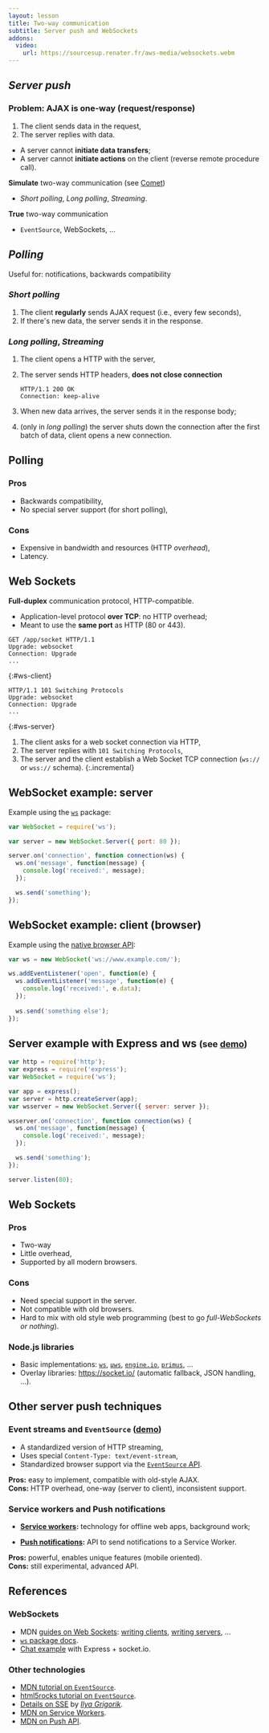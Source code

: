 ```yaml
---
layout: lesson
title: Two-way communication
subtitle: Server push and WebSockets
addons:
  video:
    url: https://sourcesup.renater.fr/aws-media/websockets.webm
---
```


<section>

## *Server push*

### Problem: AJAX is **one-way** (request/response)

1. The client sends data in the request,
2. The server replies with data.

- A server cannot **initiate data transfers**;
- A server cannot **initiate actions** on the client (reverse remote
  procedure call).

**Simulate** two-way communication (see
  [Comet](https://en.wikipedia.org/wiki/Comet_%28programming%29))

- *Short polling*, *Long polling*, *Streaming*.

**True** two-way communication

- `EventSource`, WebSockets, ...

</section>
<section>

## *Polling*

Useful for: notifications, backwards compatibility

### *Short polling*

1. The client **regularly** sends AJAX request (i.e., every few seconds),
2. If there's new data, the server sends it in the response.

### *Long polling*, *Streaming*

1. The client opens a HTTP with the server,
2. The server sends HTTP headers, **does not close connection**
   
   ```http
   HTTP/1.1 200 OK
   Connection: keep-alive
   ```

3. When new data arrives, the server sends it in the response body;
4. (only in *long polling*) the server shuts down the connection after
   the first batch of data, client opens a new connection.

</section>
<section>

## Polling

### Pros

- Backwards compatibility,
- No special server support (for short polling),

### Cons

- Expensive in bandwidth and resources (HTTP *overhead*),
- Latency.

</section>
<section>

## Web Sockets

**Full-duplex** communication protocol, HTTP-compatible.

- Application-level protocol **over TCP**: no HTTP overhead;
- Meant to use the **same port** as HTTP (80 or 443).

<div class="two-cols">

```http
GET /app/socket HTTP/1.1
Upgrade: websocket
Connection: Upgrade
...
```
{:#ws-client}

```http
HTTP/1.1 101 Switching Protocols
Upgrade: websocket
Connection: Upgrade
...
```
{:#ws-server}

</div>

<style>
html[data-incremental="1"] #ws-client pre,
html[data-incremental="2"] #ws-server pre
{ box-shadow: 0 0 5px 5px blue }
</style>

1. The client asks for a web socket connection via HTTP,
2. The server replies with `101 Switching Protocols`,
3. The server and the client establish a Web Socket TCP connection
   (`ws://` or `wss://` schema).
{:.incremental}

</section>
<section>

## WebSocket example: server

Example using the [`ws`](https://www.npmjs.com/package/ws) package:

```js
var WebSocket = require('ws');

var server = new WebSocket.Server({ port: 80 });

server.on('connection', function connection(ws) {
  ws.on('message', function(message) {
    console.log('received:', message);
  });

  ws.send('something');
});
```

</section>
<section>

## WebSocket example: client (browser)

Example using the [native browser
API](https://developer.mozilla.org/en-US/docs/Web/API/WebSocket):

```js
var ws = new WebSocket('ws://www.example.com/');

ws.addEventListener('open', function(e) {
  ws.addEventListener('message', function(e) {
    console.log('received:', e.data);
  });
    
  ws.send('something else');
});
```
</section>
<section>

## Server example with Express and ws <small>(see [demo](https://glitch.com/~defeo-lu-aws-ws-demo))</small>

```js
var http = require('http');
var express = require('express');
var WebSocket = require('ws');

var app = express();
var server = http.createServer(app);
var wsserver = new WebSocket.Server({ server: server });

wsserver.on('connection', function connection(ws) {
  ws.on('message', function(message) {
    console.log('received:', message);
  });

  ws.send('something');
});

server.listen(80);
```

</section>
<section>

## Web Sockets

### Pros

- Two-way
- Little overhead,
- Supported by all modern browsers.

### Cons

- Need special support in the server.
- Not compatible with old browsers.
- Hard to mix with old style web programming (best to go
  *full-WebSockets or nothing*).

### Node.js libraries

- Basic implementations: [`ws`](https://www.npmjs.com/package/ws),
  [`μws`](https://www.npmjs.com/package/uws),
  [`engine.io`](https://www.npmjs.com/package/engine.io),
  [`primus`](https://www.npmjs.com/package/primus), ...
- Overlay libraries: <https://socket.io/> (automatic fallback, JSON handling, ...).

</section>
<section>

## Other server push techniques

### Event streams and `EventSource` ([demo](https://www.w3schools.com/html/tryit.asp?filename=tryhtml5_sse))

- A standardized version of HTTP streaming,
- Uses special `Content-Type: text/event-stream`,
- Standardized browser support via the [`EventSource`
  API](https://developer.mozilla.org/en-US/docs/Web/API/Server-sent_events/Using_server-sent_events).

**Pros:** easy to implement, compatible with old-style AJAX.  
**Cons:** HTTP overhead, one-way (server to client), inconsistent support.

### Service workers and Push notifications

- **[Service
  workers](https://developer.mozilla.org/en-US/docs/Web/API/Service_Worker_API):**
  technology for offline web apps, background work;
  
- **[Push
  notifications](https://developer.mozilla.org/en-US/docs/Web/API/Push_API):**
  API to send notifications to a Service Worker.

**Pros:** powerful, enables unique features (mobile oriented).  
**Cons:** still experimental, advanced API.

</section>
<section>

## References

### WebSockets

- MDN [guides on Web
  Sockets](https://developer.mozilla.org/docs/WebSockets): [writing
  clients](https://developer.mozilla.org/en-US/docs/Web/API/WebSockets_API/Writing_WebSocket_client_applications),
  [writing
  servers](https://developer.mozilla.org/en-US/docs/Web/API/WebSockets_API/Writing_WebSocket_servers),
  ...
- [`ws` package docs](https://github.com/websockets/ws).
- [Chat example](https://socket.io/get-started/chat/) with Express + socket.io.

### Other technologies

- [MDN tutorial on `EventSource`](https://developer.mozilla.org/docs/Server-sent_events/Using_server-sent_events).
- [html5rocks tutorial on `EventSource`](https://www.html5rocks.com/en/tutorials/eventsource/basics/).
- [Details on SSE](https://hpbn.co/server-sent-events-sse/)
  by [*Ilya Grigorik*](https://www.igvita.com/).
- [MDN on Service Workers](https://developer.mozilla.org/en-US/docs/Web/API/Service_Worker_API).
- [MDN on Push API](https://developer.mozilla.org/en-US/docs/Web/API/Push_API).

</section>
